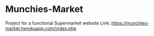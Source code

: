 # Munchies-Market
Project for a functional Supermarket website
Link: https://munchies-market.herokuapp.com/index.php
